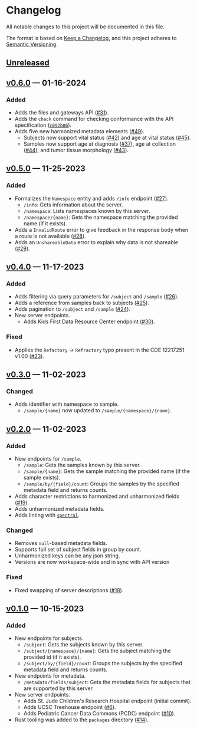 # Changelog

All notable changes to this project will be documented in this file.

The format is based on [Keep a Changelog](https://keepachangelog.com/en/1.0.0/),
and this project adheres to [Semantic Versioning](https://semver.org/spec/v2.0.0.html).

## [Unreleased]

## [v0.6.0] — 01-16-2024

### Added

* Adds the files and gateways API ([#31](https://github.com/CBIIT/ccdi-federation-api/pull/31)).
* Adds the `check` command for checking conformance with the API specification ([`c092b06`](https://github.com/CBIIT/ccdi-federation-api/commit/c092b064e4060471bdb6628b26a4099632c2089b)).
* Adds five new harmonized metadata elements ([#49](https://github.com/CBIIT/ccdi-federation-api/pull/49)).
  * Subjects now support vital status ([#42](https://github.com/CBIIT/ccdi-federation-api/discussions/42)) and age at vital status ([#45](https://github.com/CBIIT/ccdi-federation-api/discussions/45)).
  * Samples now support age at diagnosis ([#37](https://github.com/CBIIT/ccdi-federation-api/discussions/370)), age at collection ([#44](https://github.com/CBIIT/ccdi-federation-api/discussions/44)), and tumor tissue morphology ([#43](https://github.com/CBIIT/ccdi-federation-api/discussions/43)).

## [v0.5.0] — 11-25-2023

### Added

* Formalizes the `Namespace` entity and adds `/info` endpoint ([#27](https://github.com/CBIIT/ccdi-federation-api/pull/27)).
  * `/info`: Gets information about the server.
  * `/namespace`: Lists namespaces known by this server.
  * `/namespace/{name}`: Gets the namespace matching the provided name (if it exists).
* Adds a `InvalidRoute` error to give feedback in the response body when a route is not available ([#28](https://github.com/CBIIT/ccdi-federation-api/pull/28)).
* Adds an `UnshareableData` error to explain why data is not shareable ([#29](https://github.com/CBIIT/ccdi-federation-api/pull/29)).

## [v0.4.0] — 11-17-2023

### Added

* Adds filtering via query parameters for `/subject` and `/sample` ([#26](https://github.com/CBIIT/ccdi-federation-api/pull/26)).
* Adds a reference from samples back to subjects ([#25](https://github.com/CBIIT/ccdi-federation-api/pull/25)).
* Adds pagination to `/subject` and `/sample` ([#24](https://github.com/CBIIT/ccdi-federation-api/pull/24)).
* New server endpoints.
  * Adds Kids First Data Resource Center endpoint ([#30](https://github.com/CBIIT/ccdi-federation-api/pull/30)).

### Fixed

* Applies the `Refactory` -> `Refractory` typo present in the CDE 12217251 v1.00 ([#23](https://github.com/CBIIT/ccdi-federation-api/pull/23)).

## [v0.3.0] — 11-02-2023

### Changed

* Adds identifier with namespace to sample.
  * `/sample/{name}` now updated to `/sample/{namespace}/{name}`.

## [v0.2.0] — 11-02-2023

### Added

* New endpoints for `/sample`.
  * `/sample`: Gets the samples known by this server.
  * `/sample/{name}`: Gets the sample matching the provided name (if the sample exists).
  * `/sample/by/{field}/count`: Groups the samples by the specified metadata field and returns counts.
* Adds character restrictions to harmonized and unharmonized fields ([#19](https://github.com/CBIIT/ccdi-federation-api/pull/19)).
* Adds unharmonized metadata fields.
* Adds linting with [`spectral`](https://github.com/stoplightio/spectral).

### Changed

* Removes `null`-based metadata fields.
* Supports full set of subject fields in group by count.
* Unharmonized keys can be any json string.
* Versions are now workspace-wide and in sync with API version

### Fixed

* Fixed swapping of server descriptions ([#18](https://github.com/CBIIT/ccdi-federation-api/pull/18)).

## [v0.1.0] — 10-15-2023

### Added

* New endpoints for subjects.
  * `/subject`: Gets the subjects known by this server.
  * `/subject/{namespace}/{name}`: Gets the subject matching the provided id (if
    it exists).
  * `/subject/by/{field}/count`: Groups the subjects by the specified metadata field and returns counts.
* New endpoints for metadata.
  * `/metadata/fields/subject`: Gets the metadata fields for subjects that are supported by this server.
* New server endpoints.
  * Adds St. Jude Children's Research Hospital endpoint (initial commit).
  * Adds UCSC Treehouse endpoint ([#6](https://github.com/CBIIT/ccdi-federation-api/pull/6)).
  * Adds Pediatric Cancer Data Commons (PCDC) endpoint ([#10](https://github.com/CBIIT/ccdi-federation-api/pull/10)).
* Rust tooling was added to the `packages` directory ([#14](https://github.com/CBIIT/ccdi-federation-api/pull/14)).

[Unreleased]: https://github.com/cbiit/ccdi-federation-api/compare/v0.6.0...HEAD
[v0.6.0]: https://github.com/cbiit/ccdi-federation-api/compare/v0.5.0...v0.6.0
[v0.5.0]: https://github.com/cbiit/ccdi-federation-api/compare/v0.4.0...v0.5.0
[v0.4.0]: https://github.com/cbiit/ccdi-federation-api/compare/v0.3.0...v0.4.0
[v0.3.0]: https://github.com/cbiit/ccdi-federation-api/compare/v0.2.0...v0.3.0
[v0.2.0]: https://github.com/cbiit/ccdi-federation-api/compare/v0.1.0...v0.2.0
[v0.1.0]: https://github.com/cbiit/ccdi-federation-api/releases/tag/v0.0.1